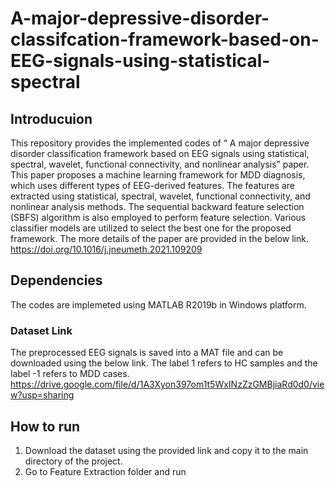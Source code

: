 # A-major-depressive-disorder-classifcation-framework-based-on-EEG-signals-using-statistical-spectral
## Introducuion
This repository provides the implemented codes of “ A major depressive disorder classification framework based on EEG signals using statistical, spectral, wavelet, functional connectivity, and nonlinear analysis” paper. This paper proposes a machine learning framework for MDD diagnosis, which uses different types of EEG-derived features. The features are extracted using statistical, spectral, wavelet, functional connectivity, and nonlinear analysis methods. The sequential backward feature selection (SBFS) algorithm is also employed to perform feature selection. Various classifier models are utilized to select the best one for the proposed framework. The more details of the paper are provided in the below link. <br />
https://doi.org/10.1016/j.jneumeth.2021.109209
## Dependencies
The codes are implemeted using MATLAB R2019b in Windows platform. 
### Dataset Link 
The preprocessed EEG signals is saved into a MAT file and can be downloaded using the below link. The label 1 refers to HC samples and the label -1 refers to MDD cases. <br />
https://drive.google.com/file/d/1A3Xyon397om1t5WxINzZzGMBjiaRd0d0/view?usp=sharing
## How to run 
1. Download the dataset using the provided link and copy it to the main directory of the project. 
2. Go to Feature Extraction folder and run 
